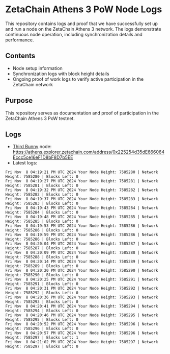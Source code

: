 # ZetaChain Athens 3 PoW Node Logs
This repository contains logs and proof that we have successfully set up and run a node on the ZetaChain Athens 3 network. The logs demonstrate continuous node operation, including synchronization details and performance.

## Contents
- Node setup information
- Synchronization logs with block height details
- Ongoing proof of work logs to verify active participation in the ZetaChain network

## Purpose
This repository serves as documentation and proof of participation in the ZetaChain Athens 3 PoW testnet.

## Logs

- [Third Bunny](https://thirdbunny.xyz/) node: https://athens.explorer.zetachain.com/address/0x225254d35dE666064Eccc5ce16eF1D8bF8D7b5EE
- Latest logs:
```
Fri Nov  8 04:19:21 PM UTC 2024 Your Node Height: 7585280 | Network Height: 7585280 | Blocks Left: 0
Fri Nov  8 04:19:27 PM UTC 2024 Your Node Height: 7585281 | Network Height: 7585281 | Blocks Left: 0
Fri Nov  8 04:19:32 PM UTC 2024 Your Node Height: 7585282 | Network Height: 7585282 | Blocks Left: 0
Fri Nov  8 04:19:37 PM UTC 2024 Your Node Height: 7585283 | Network Height: 7585283 | Blocks Left: 0
Fri Nov  8 04:19:43 PM UTC 2024 Your Node Height: 7585284 | Network Height: 7585284 | Blocks Left: 0
Fri Nov  8 04:19:48 PM UTC 2024 Your Node Height: 7585285 | Network Height: 7585285 | Blocks Left: 0
Fri Nov  8 04:19:53 PM UTC 2024 Your Node Height: 7585286 | Network Height: 7585286 | Blocks Left: 0
Fri Nov  8 04:19:59 PM UTC 2024 Your Node Height: 7585286 | Network Height: 7585286 | Blocks Left: 0
Fri Nov  8 04:20:04 PM UTC 2024 Your Node Height: 7585287 | Network Height: 7585287 | Blocks Left: 0
Fri Nov  8 04:20:09 PM UTC 2024 Your Node Height: 7585288 | Network Height: 7585288 | Blocks Left: 0
Fri Nov  8 04:20:14 PM UTC 2024 Your Node Height: 7585289 | Network Height: 7585289 | Blocks Left: 0
Fri Nov  8 04:20:20 PM UTC 2024 Your Node Height: 7585290 | Network Height: 7585290 | Blocks Left: 0
Fri Nov  8 04:20:25 PM UTC 2024 Your Node Height: 7585291 | Network Height: 7585291 | Blocks Left: 0
Fri Nov  8 04:20:31 PM UTC 2024 Your Node Height: 7585292 | Network Height: 7585292 | Blocks Left: 0
Fri Nov  8 04:20:36 PM UTC 2024 Your Node Height: 7585293 | Network Height: 7585293 | Blocks Left: 0
Fri Nov  8 04:20:41 PM UTC 2024 Your Node Height: 7585294 | Network Height: 7585294 | Blocks Left: 0
Fri Nov  8 04:20:46 PM UTC 2024 Your Node Height: 7585295 | Network Height: 7585295 | Blocks Left: 0
Fri Nov  8 04:20:52 PM UTC 2024 Your Node Height: 7585296 | Network Height: 7585296 | Blocks Left: 0
Fri Nov  8 04:20:57 PM UTC 2024 Your Node Height: 7585296 | Network Height: 7585297 | Blocks Left: 1
Fri Nov  8 04:21:02 PM UTC 2024 Your Node Height: 7585297 | Network Height: 7585297 | Blocks Left: 0
```
